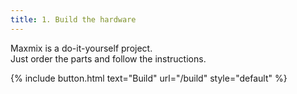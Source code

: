 ```yaml
---
title: 1. Build the hardware
---
```


Maxmix is a do-it-yourself project.<br />
Just order the parts and follow the instructions.

{% include button.html text="Build" url="/build" style="default" %}
